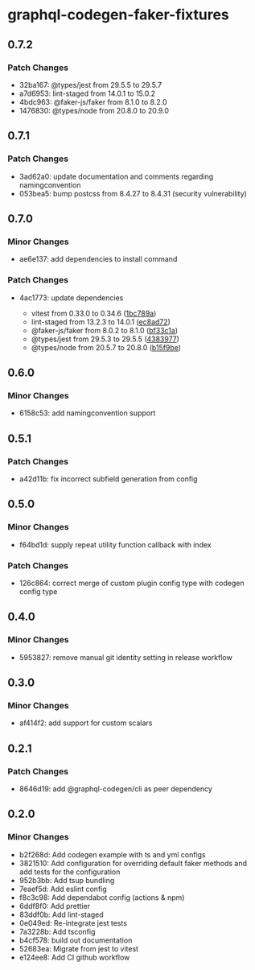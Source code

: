# graphql-codegen-faker-fixtures

## 0.7.2

### Patch Changes

- 32ba167: @types/jest from 29.5.5 to 29.5.7
- a7d6953: lint-staged from 14.0.1 to 15.0.2
- 4bdc963: @faker-js/faker from 8.1.0 to 8.2.0
- 1476830: @types/node from 20.8.0 to 20.9.0

## 0.7.1

### Patch Changes

- 3ad62a0: update documentation and comments regarding namingconvention
- 053bea5: bump postcss from 8.4.27 to 8.4.31 (security vulnerability)

## 0.7.0

### Minor Changes

- ae6e137: add dependencies to install command

### Patch Changes

- 4ac1773: update dependencies

  - vitest from 0.33.0 to 0.34.6 ([1bc789a](https://github.com/labd/graphql-codegen-faker-fixtures/commit/1bc789a4732077af9219d0940600ab29ce1bc4f8))
  - lint-staged from 13.2.3 to 14.0.1 ([ec8ad72](https://github.com/labd/graphql-codegen-faker-fixtures/commit/ec8ad72ed3341af60f0c2f2917e0d9cd28bcafa3))
  - @faker-js/faker from 8.0.2 to 8.1.0 ([bf33c1a](https://github.com/labd/graphql-codegen-faker-fixtures/commit/bf33c1a9d77eb2549e7715aff593c72b84150427))
  - @types/jest from 29.5.3 to 29.5.5 ([4383977](https://github.com/labd/graphql-codegen-faker-fixtures/commit/4383977c037adc83964432caf8108817523c182d))
  - @types/node from 20.5.7 to 20.8.0 ([b15f9be](https://github.com/labd/graphql-codegen-faker-fixtures/commit/b15f9be511b58f7585784e31a05da9cb294e4254))

## 0.6.0

### Minor Changes

- 6158c53: add namingconvention support

## 0.5.1

### Patch Changes

- a42d11b: fix incorrect subfield generation from config

## 0.5.0

### Minor Changes

- f64bd1d: supply repeat utility function callback with index

### Patch Changes

- 126c864: correct merge of custom plugin config type with codegen config type

## 0.4.0

### Minor Changes

- 5953827: remove manual git identity setting in release workflow

## 0.3.0

### Minor Changes

- af414f2: add support for custom scalars

## 0.2.1

### Patch Changes

- 8646d19: add @graphql-codegen/cli as peer dependency

## 0.2.0

### Minor Changes

- b2f268d: Add codegen example with ts and yml configs
- 3821510: Add configuration for overriding default faker methods and add tests for the configuration
- 952b3bb: Add tsup bundling
- 7eaef5d: Add eslint config
- f8c3c98: Add dependabot config (actions & npm)
- 6ddf8f0: Add prettier
- 83ddf0b: Add lint-staged
- 0e049ed: Re-integrate jest tests
- 7a3228b: Add tsconfig
- b4cf578: build out documentation
- 52683ea: Migrate from jest to vitest
- e124ee8: Add CI github workflow
